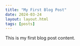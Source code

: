 ```yaml
---
title: "My First Blog Post"
date: 2024-03-24
layout: layout.html
tags: [posts]
---
```


This is my first blog post content.
